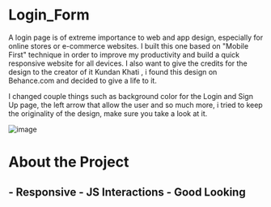 <h1> Login_Form </h1>
<p>
A login page is of extreme importance to web and app design, especially for online stores or e-commerce websites. I built this one based on "Mobile First" technique in order to improve my productivity and build a quick responsive website for all devices. 
I also want to give the credits for the design to the creator of it Kundan Khati , i found this design on Behance.com and decided to give a life to it.

I changed couple things such as background color for the Login and Sign Up page, the left arrow that allow the user and so much more, i tried to keep the originality of the design, make sure you take a look at it.
</p>


![image](https://user-images.githubusercontent.com/107801315/215330272-37116402-7cef-4de5-aec9-1e0c910fd7f6.png)

<h1> About the Project </h1> 

<h2>
    - Responsive
    - JS Interactions
    - Good Looking
</h1>

